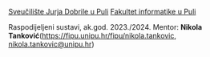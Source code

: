 [Sveučilište Jurja Dobrile u Puli](http://www.unipu.hr/)
[Fakultet informatike u Puli](https://fipu.unipu.hr/)

Raspodijeljeni sustavi, ak.god. 2023./2024.
Mentor: **Nikola Tanković**(https://fipu.unipu.hr/fipu/nikola.tankovic, nikola.tankovic@unipu.hr)
